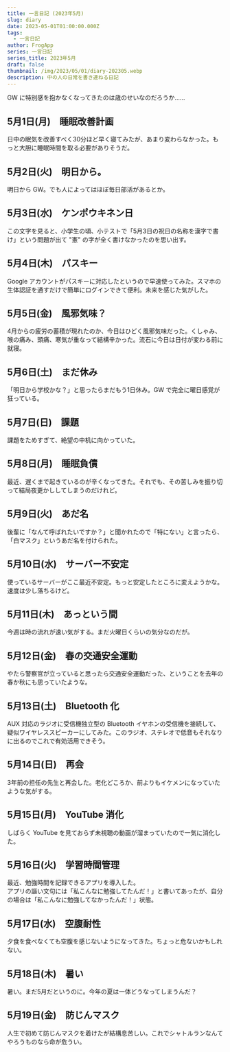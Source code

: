 ```yaml
---
title: 一言日記 (2023年5月)
slug: diary
date: 2023-05-01T01:00:00.000Z
tags:
  - 一言日記
author: FrogApp
series: 一言日記
series_title: 2023年5月
draft: false
thumbnail: /img/2023/05/01/diary-202305.webp
description: 中の人の日常を書き連ねる日記
---
```


GW に特別感を抱かなくなってきたのは歳のせいなのだろうか……

## 5月1日(月)　睡眠改善計画

日中の眠気を改善すべく30分ほど早く寝てみたが、あまり変わらなかった。もっと大胆に睡眠時間を取る必要がありそうだ。

## 5月2日(火)　明日から。

明日から GW。でも人によってはほぼ毎日部活があるとか。

## 5月3日(水)　ケンポウキネン日

この文字を見ると、小学生の頃、小テストで「5月3日の祝日の名称を漢字で書け」という問題が出て "憲" の字が全く書けなかったのを思い出す。

## 5月4日(木)　パスキー

Google アカウントがパスキーに対応したというので早速使ってみた。スマホの生体認証を通すだけで簡単にログインできて便利。未来を感じた気がした。

## 5月5日(金)　風邪気味？

4月からの疲労の蓄積が現れたのか、今日はひどく風邪気味だった。くしゃみ、喉の痛み、頭痛、寒気が重なって結構辛かった。流石に今日は日付が変わる前に就寝。

## 5月6日(土)　まだ休み

「明日から学校かな？」と思ったらまだもう1日休み。GW で完全に曜日感覚が狂っている。

## 5月7日(日)　課題

課題をためすぎて、絶望の中机に向かっていた。

## 5月8日(月)　睡眠負債

最近、遅くまで起きているのが辛くなってきた。それでも、その苦しみを振り切って結局夜更かししてしまうのだけれど。

## 5月9日(火)　あだ名

後輩に「なんて呼ばれたいですか？」と聞かれたので「特にない」と言ったら、「白マスク」というあだ名を付けられた。

## 5月10日(水)　サーバー不安定

使っているサーバーがここ最近不安定。もっと安定したところに変えようかな。速度は少し落ちるけど。

## 5月11日(木)　あっという間

今週は時の流れが速い気がする。まだ火曜日くらいの気分なのだが。

## 5月12日(金)　春の交通安全運動

やたら警察官が立っていると思ったら交通安全運動だった、ということを去年の春か秋にも思っていたような。

## 5月13日(土)　Bluetooth 化

AUX 対応のラジオに受信機独立型の Bluetooth イヤホンの受信機を接続して、疑似ワイヤレススピーカーにしてみた。このラジオ、ステレオで低音もそれなりに出るのでこれで有効活用できそう。

## 5月14日(日)　再会

3年前の担任の先生と再会した。老化どころか、前よりもイケメンになっていたような気がする。

## 5月15日(月)　YouTube 消化

しばらく YouTube を見ておらず未視聴の動画が溜まっていたので一気に消化した。

## 5月16日(火)　学習時間管理

最近、勉強時間を記録できるアプリを導入した。\
アプリの謳い文句には「私こんなに勉強してたんだ！」と書いてあったが、自分の場合は「私こんなに勉強してなかったんだ！」状態。

## 5月17日(水)　空腹耐性

夕食を食べなくても空腹を感じないようになってきた。ちょっと危ないかもしれない。

## 5月18日(木)　暑い

暑い。まだ5月だというのに。今年の夏は一体どうなってしまうんだ？

## 5月19日(金)　防じんマスク

人生で初めて防じんマスクを着けたが結構息苦しい。これでシャトルランなんてやろうものなら命が危うい。
